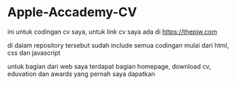 # Apple-Accademy-CV
ini untuk codingan cv saya, untuk link cv saya ada di https://thepiw.com

di dalam repository tersebut sudah include semua codingan mulai dari html, css dan javascript

untuk bagian dari web saya terdapat bagian homepage, download cv, eduvation dan awards yang pernah saya dapatkan
